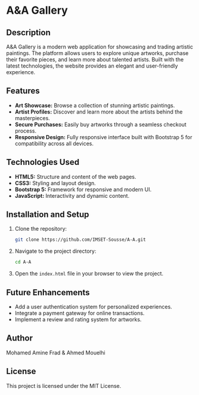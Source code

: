 # A&A Gallery

## Description
A&A Gallery is a modern web application for showcasing and trading artistic paintings. The platform allows users to explore unique artworks, purchase their favorite pieces, and learn more about talented artists. Built with the latest technologies, the website provides an elegant and user-friendly experience.

## Features
- **Art Showcase:** Browse a collection of stunning artistic paintings.
- **Artist Profiles:** Discover and learn more about the artists behind the masterpieces.
- **Secure Purchases:** Easily buy artworks through a seamless checkout process.
- **Responsive Design:** Fully responsive interface built with Bootstrap 5 for compatibility across all devices.

## Technologies Used
- **HTML5:** Structure and content of the web pages.
- **CSS3:** Styling and layout design.
- **Bootstrap 5:** Framework for responsive and modern UI.
- **JavaScript:** Interactivity and dynamic content.

## Installation and Setup
1. Clone the repository:
   ```bash
   git clone https://github.com/IMSET-Sousse/A-A.git
   ```
2. Navigate to the project directory:
   ```bash
   cd A-A
   ```
3. Open the `index.html` file in your browser to view the project.


## Future Enhancements
- Add a user authentication system for personalized experiences.
- Integrate a payment gateway for online transactions.
- Implement a review and rating system for artworks.

## Author
Mohamed Amine Frad & Ahmed Mouelhi 

## License
This project is licensed under the MIT License.